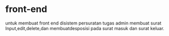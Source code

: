 # front-end
untuk membuat front end disistem persuratan
tugas admin
membuat surat Input,edit,delete,dan membuatdesposisi pada surat masuk dan surat keluar.
